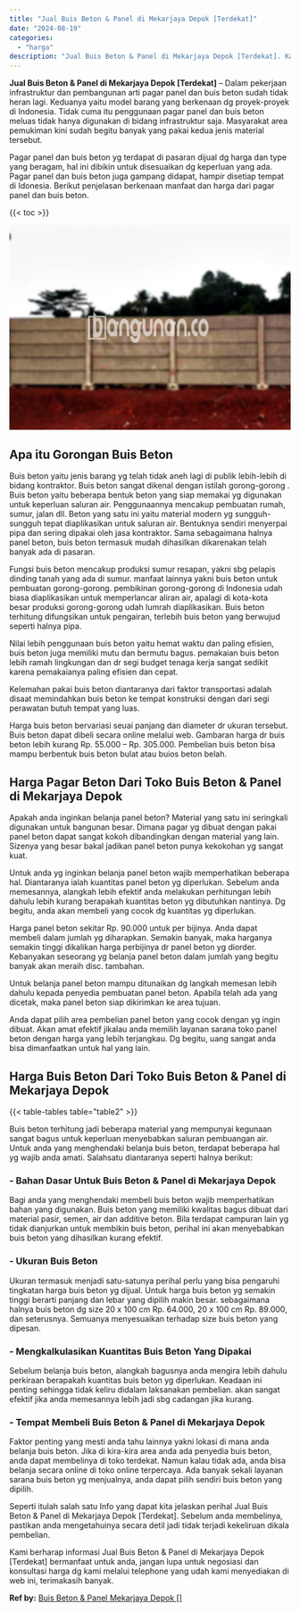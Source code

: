 ```yaml
---
title: "Jual Buis Beton & Panel di Mekarjaya Depok [Terdekat]"
date: "2024-08-19"
categories: 
  - "harga"
description: "Jual Buis Beton & Panel di Mekarjaya Depok [Terdekat]. Kami berharap informasi Jual Buis Beton & Panel di Mekarjaya Depok [Terdekat] bermanfaat untuk anda,..."
---
```


**Jual Buis Beton & Panel di Mekarjaya Depok \[Terdekat\]** – Dalam pekerjaan infrastruktur dan pembangunan arti pagar panel dan buis beton sudah tidak heran lagi. Keduanya yaitu model barang yang berkenaan dg proyek-proyek di Indonesia. Tidak cuma itu penggunaan pagar panel dan buis beton meluas tidak hanya digunakan di bidang infrastruktur saja. Masyarakat area pemukiman kini sudah begitu banyak yang pakai kedua jenis material tersebut.

Pagar panel dan buis beton yg terdapat di pasaran dijual dg harga dan type yang beragam, hal ini dibikin untuk disesuaikan dg keperluan yang ada. Pagar panel dan buis beton juga gampang didapat, hampir disetiap tempat di Idonesia. Berikut penjelasan berkenaan manfaat dan harga dari pagar panel dan buis beton.

{{< toc >}}

![Jual Buis Beton & Panel di Mekarjaya Depok [Terdekat]](/images/jual-panel-buis-beton-murah-50.png)

## Apa itu Gorongan Buis Beton

Buis beton yaitu jenis barang yg telah tidak aneh lagi di publik lebih-lebih di bidang kontraktor. Buis beton sangat dikenal dengan istilah gorong-gorong . Buis beton yaitu beberapa bentuk beton yang siap memakai yg digunakan untuk keperluan saluran air. Penggunaannya mencakup pembuatan rumah, sumur, jalan dll. Beton yang satu ini yaitu material modern yg sungguh-sungguh tepat diaplikasikan untuk saluran air. Bentuknya sendiri menyerpai pipa dan sering dipakai oleh jasa kontraktor. Sama sebagaimana halnya panel beton, buis beton termasuk mudah dihasilkan dikarenakan telah banyak ada di pasaran.

Fungsi buis beton mencakup produksi sumur resapan, yakni sbg pelapis dinding tanah yang ada di sumur. manfaat lainnya yakni buis beton untuk pembuatan gorong-gorong. pembikinan gorong-gorong di Indonesia udah biasa diaplikasikan untuk memperlancar aliran air, apalagi di kota-kota besar produksi gorong-gorong udah lumrah diaplikasikan. Buis beton terhitung difungsikan untuk pengairan, terlebih buis beton yang berwujud seperti halnya pipa.

Nilai lebih penggunaan buis beton yaitu hemat waktu dan paling efisien, buis beton juga memiliki mutu dan bermutu bagus. pemakaian buis beton lebih ramah lingkungan dan dr segi budget tenaga kerja sangat sedikit karena pemakaianya paling efisien dan cepat.

Kelemahan pakai buis beton diantaranya dari faktor transportasi adalah disaat memindahkan buis beton ke tempat konstruksi dengan dari segi perawatan butuh tempat yang luas.

Harga buis beton bervariasi seuai panjang dan diameter dr ukuran tersebut. Buis beton dapat dibeli secara online melalui web. Gambaran harga dr buis beton lebih kurang Rp. 55.000 – Rp. 305.000. Pembelian buis beton bisa mampu berbentuk buis beton bulat atau buios beton belah.

## Harga Pagar Beton Dari Toko Buis Beton & Panel di Mekarjaya Depok

Apakah anda inginkan belanja panel beton? Material yang satu ini seringkali digunakan untuk bangunan besar. Dimana pagar yg dibuat dengan pakai panel beton dapat sangat kokoh dibandingkan dengan material yang lain. Sizenya yang besar bakal jadikan panel beton punya kekokohan yg sangat kuat.

Untuk anda yg inginkan belanja panel beton wajib memperhatikan beberapa hal. Diantaranya ialah kuantitas panel beton yg diperlukan. Sebelum anda memesannya, alangkah lebih efektif anda melakukan perhitungan lebih dahulu lebih kurang berapakah kuantitas beton yg dibutuhkan nantinya. Dg begitu, anda akan membeli yang cocok dg kuantitas yg diperlukan.

Harga panel beton sekitar Rp. 90.000 untuk per bijinya. Anda dapat membeli dalam jumlah yg diharapkan. Semakin banyak, maka harganya semakin tinggi dikalikan harga perbijinya dr panel beton yg diorder. Kebanyakan seseorang yg belanja panel beton dalam jumlah yang begitu banyak akan meraih disc. tambahan.

Untuk belanja panel beton mampu ditunaikan dg langkah memesan lebih dahulu kepada penyedia pembuatan panel beton. Apabila telah ada yang dicetak, maka panel beton siap dikirimkan ke area tujuan.

Anda dapat pilih area pembelian panel beton yang cocok dengan yg ingin dibuat. Akan amat efektif jikalau anda memilih layanan sarana toko panel beton dengan harga yang lebih terjangkau. Dg begitu, uang sangat anda bisa dimanfaatkan untuk hal yang lain.

## Harga Buis Beton Dari Toko Buis Beton & Panel di Mekarjaya Depok

{{< table-tables table="table2" >}}

Buis beton terhitung jadi beberapa material yang mempunyai kegunaan sangat bagus untuk keperluan menyebabkan saluran pembuangan air. Untuk anda yang menghendaki belanja buis beton, terdapat beberapa hal yg wajib anda amati. Salahsatu diantaranya seperti halnya berikut:

### \- Bahan Dasar Untuk Buis Beton & Panel di Mekarjaya Depok

Bagi anda yang menghendaki membeli buis beton wajib memperhatikan bahan yang digunakan. Buis beton yang memiliki kwalitas bagus dibuat dari material pasir, semen, air dan additive beton. Bila terdapat campuran lain yg tidak dianjurkan untuk membikin buis beton, perihal ini akan menyebabkan buis beton yang dihasilkan kurang efektif.

### \- Ukuran Buis Beton

Ukuran termasuk menjadi satu-satunya perihal perlu yang bisa pengaruhi tingkatan harga buis beton yg dijual. Untuk harga buis beton yg semakin tinggi berarti panjang dan lebar yang dipilih makin besar. sebagaimana halnya buis beton dg size 20 x 100 cm Rp. 64.000, 20 x 100 cm Rp. 89.000, dan seterusnya. Semuanya menyesuaikan terhadap size buis beton yang dipesan.

### \- Mengkalkulasikan Kuantitas Buis Beton Yang Dipakai

Sebelum belanja buis beton, alangkah bagusnya anda mengira lebih dahulu perkiraan berapakah kuantitas buis beton yg diperlukan. Keadaan ini penting sehingga tidak keliru didalam laksanakan pembelian. akan sangat efektif jika anda memesannya lebih jadi sbg cadangan jika kurang.

### \- Tempat Membeli Buis Beton & Panel di Mekarjaya Depok

Faktor penting yang mesti anda tahu lainnya yakni lokasi di mana anda belanja buis beton. Jika di kira-kira area anda ada penyedia buis beton, anda dapat membelinya di toko terdekat. Namun kalau tidak ada, anda bisa belanja secara online di toko online terpercaya. Ada banyak sekali layanan sarana buis beton yg menjualnya, anda dapat pilih sendiri buis beton yang dipilih.

Seperti itulah salah satu Info yang dapat kita jelaskan perihal Jual Buis Beton & Panel di Mekarjaya Depok \[Terdekat\]. Sebelum anda membelinya, pastikan anda mengetahuinya secara detil jadi tidak terjadi kekeliruan dikala pembelian.

Kami berharap informasi Jual Buis Beton & Panel di Mekarjaya Depok \[Terdekat\] bermanfaat untuk anda, jangan lupa untuk negosiasi dan konsultasi harga dg kami melalui telephone yang udah kami menyediakan di web ini, terimakasih banyak.

**Ref by:** [Buis Beton & Panel Mekarjaya Depok []](https://id.wikipedia.org/wiki/Buis)
